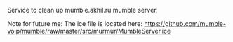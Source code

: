 Service to clean up mumble.akhil.ru mumble server.

Note for future me:
The ice file is located here: 
https://github.com/mumble-voip/mumble/raw/master/src/murmur/MumbleServer.ice

